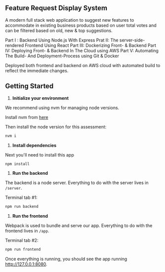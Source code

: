 ## Feature Request Display System

A modern full stack web application to suggest new features to accommodate in existing business products based on user total votes and can be filtered based on old, new & top suggestions.


  Part I : Backend Using Node.js With Express
  Prat II: The server-side-rendered Frontend Using React
  Part III: Dockerizing Front- & Backend
  Part IV: Deploying Front- & Backend In The Cloud using AWS 
  Part V: Automating The Build- And Deployment-Process using Git & Docker

Deployed both frontend and backend on AWS cloud with automated build to reflect the immediate changes.

## Getting Started

1. **Initialize your environment**

We recommend using nvm for managing node versions.

Install nvm from [here](https://github.com/creationix/nvm)

Then install the node version for this assessment:

```sh
nvm i
```

1. **Install dependencies**

Next you'll need to install this app

```sh
npm install
```

1. **Run the backend**

The backend is a node server. Everything to do with the server lives in `/server`.

Terminal tab #1:

```sh
npm run backend
```

1. **Run the frontend**

Webpack is used to bundle and serve our app. Everything to do with the frontend lives in `/app`.

Terminal tab #2:

```sh
npm run frontend
```

Once everything is running, you should see the app running http://127.0.0.1:8080.


